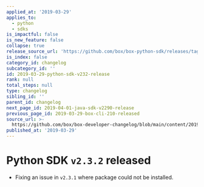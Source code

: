 ```yaml
---
applied_at: '2019-03-29'
applies_to:
  - python
  - sdks
is_impactful: false
is_new_feature: false
collapse: true
release_source_url: 'https://github.com/box/box-python-sdk/releases/tag/v2.3.2'
is_index: false
category_id: changelog
subcategory_id: ''
id: 2019-03-29-python-sdk-v232-release
rank: null
total_steps: null
type: changelog
sibling_id: ''
parent_id: changelog
next_page_id: 2019-04-01-java-sdk-v2290-release
previous_page_id: 2019-03-29-box-cli-210-released
source_url: >-
  https://github.com/box/box-developer-changelog/blob/main/content/2019/03-29-python-sdk-v232-release.md
published_at: '2019-03-29'
---
```

# Python SDK `v2.3.2` released

* Fixing an issue in `v2.3.1` where package could not be installed.
